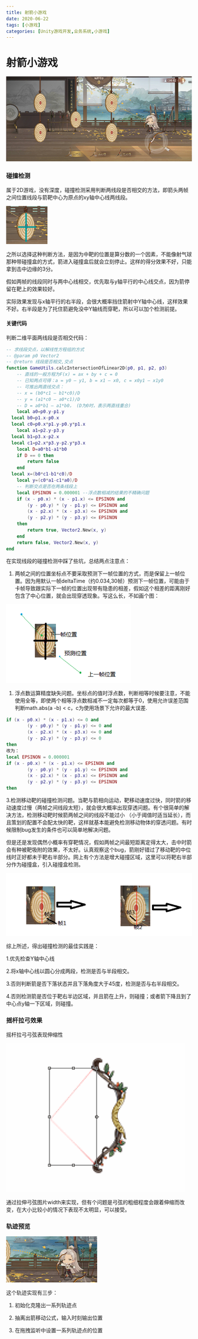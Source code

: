 ```yaml
---
title: 射箭小游戏
date: 2020-06-22
tags: [小游戏]
categories: [Unity游戏开发,业务系统,小游戏]
---
```


<!-- more -->




# 射箭小游戏

![](射箭小游戏/image_bPic0MSA86.png)

### 碰撞检测

属于2D游戏，没有深度，碰撞检测采用判断两线段是否相交的方法，即箭头两帧之间位置线段与箭靶中心为原点的xy轴中心线两线段。

![](射箭小游戏/image_jB99fdiEFy.png)

之所以选择这种判断方法，是因为中靶的位置是算分数的一个因素，不能像射气球那种带碰撞盒的方式，箭进入碰撞盒后就会立刻停止。这样的得分效果不好，只能拿到击中边缘的3分。

假如两帧的线段同时与两中心线相交，优先取与y轴平行的中心线交点，因为箭停留在靶上的效果较好。

实际效果发现与x轴平行的右半段，会很大概率挡住箭射中Y轴中心线，这样效果不好。右半段是为了托住箭避免没中Y轴线而穿靶，所以可以加个检测前提。

#### 关键代码

判断二维平面两线段是否相交代码：

```lua
-- 求线段交点，以解线性方程组的方式
-- @param p0 Vector2
-- @return 线段是否相交,交点
function GameUtils.calcIntersectionOfLinear2D(p0, p1, p2, p3)
    -- 直线的一般方程为F(x) = ax + by + c = 0
    -- 已知两点可得：a = y0 – y1, b = x1 – x0, c = x0y1 – x1y0
    -- 可推出两直线交点：
    -- x = (b0*c1 – b1*c0)/D
    -- y = (a1*c0 – a0*c1)/D
    -- D = a0*b1 – a1*b0， (D为0时，表示两直线重合)
    local a0=p0.y-p1.y
  local b0=p1.x-p0.x
  local c0=p0.x*p1.y-p0.y*p1.x
    local a1=p2.y-p3.y
  local b1=p3.x-p2.x
  local c1=p2.x*p3.y-p2.y*p3.x
    local D=a0*b1-a1*b0
    if D == 0 then
        return false
    end
  local x=(b0*c1-b1*c0)/D
    local y=(c0*a1-c1*a0)/D
    -- 判断交点是否在两条线段上
    local EPSINON = 0.000001 --浮点数相减的结果的不精确问题
    if (x - p0.x) * (x - p1.x) <= EPSINON and 
        (y - p0.y) * (y - p1.y) <= EPSINON and 
        (x - p2.x) * (x - p3.x) <= EPSINON and 
        (y - p2.y) * (y - p3.y) <= EPSINON 
    then
        return true, Vector2.New(x, y)
    end
    return false, Vector2.New(x, y)
end
```

在实现线段的碰撞检测中踩了些坑，总结两点注意点：

1.  两帧之间的位置坐标点不要采取预测下一帧位置的方式，而是保留上一帧位置。因为用默认一帧deltaTime（约0.034,30帧）预测下一帧位置，可能由于卡帧导致跟实际下一帧的位置出现带有隐患的相差，假如这个相差的距离刚好包含了中心位置，就会出现穿透现象。写这么长，不如画个图：

![](射箭小游戏/image_fNhLsjLAng.png)

1.  浮点数运算精度缺失问题。坐标点的值时浮点数，判断相等时候要注意，不能使用全等，即使两个相等浮点数相减不一定每次都等于0，使用允许误差范围判断math.abs(a -b) < c，c为使用场景下允许的最大误差.

```lua
if (x - p0.x) * (x - p1.x) <= 0 and 
        (y - p0.y) * (y - p1.y) <= 0 and 
        (x - p2.x) * (x - p3.x) <= 0 and 
        (y - p2.y) * (y - p3.y) <= 0
then
改为：
local EPSINON = 0.000001
if (x - p0.x) * (x - p1.x) <= EPSINON and 
        (y - p0.y) * (y - p1.y) <= EPSINON and 
        (x - p2.x) * (x - p3.x) <= EPSINON and 
        (y - p2.y) * (y - p3.y) <= EPSINON 
then
```

3.检测移动靶的碰撞检测问题。当靶与箭相向运动，靶移动速度过快，同时箭的移动速度过慢（两帧之间线段太短），就会很大概率出现穿透问题。有个很简单的解决方法，检测移动靶时候箭两帧之间的线段不能过小 （小于阈值时适当延长），而且策划的配置不会配太快的靶，这样就基本能避免检测移动物体的穿透问题。有时候限制bug发生的条件也可以简单地解决问题。

但是还是发现偶然小概率有穿靶情况，假如两帧之间最短距离定得太大，击中时箭会有种被靶吸附的效果，不太好。认真观察这个bug，箭刚好错过了移动靶的中位线时正好都未于靶右半部分。网上有个方法是增大碰撞区域，这里可以将靶右半部分作为碰撞盒，引入碰撞盒检测。

![](射箭小游戏/image_9kEuPrkNrd.png)

综上所述，得出碰撞检测的最佳实践是：

1.优先检查Y轴中心线

2.将x轴中心线以圆心分成两段，检测是否与半段相交。

3.否则判断箭是否下落状态并且下落角度大于45度，检测是否与右半段相交。

4.否则检测箭是否位于靶右半边区域，并且箭在上升，则碰撞；或者箭下降且到了中心点y轴一下区域，则碰撞。

### 摇杆拉弓效果

摇杆拉弓弓弦表现伸缩性

![](射箭小游戏/image_eBJv4Og4HY.png)

通过拉伸弓弦图片width来实现，但有个问题是弓弦的粗细程度会跟着伸缩而改变，在大小比较小的情况下表现不太明显，可以接受。

### 轨迹预览

![](射箭小游戏/image_0xirtCNbHW.png)

这个轨迹实现有三步：

1.  初始化克隆出一系列轨迹点

2.  抽离出箭移动公式，输入时刻输出位置

3.  在拖拽监听中设置一系列轨迹点的位置
